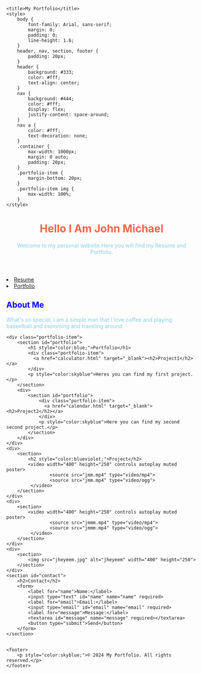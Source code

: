 <!DOCTYPE html>
<html>
<head>
    
    <title>My Portfolio</title>
    <style>
        body {
            font-family: Arial, sans-serif;
            margin: 0;
            padding: 0;
            line-height: 1.6;
        }
        header, nav, section, footer {
            padding: 20px;
        }
        header {
            background: #333;
            color: #fff;
            text-align: center;
        }
        nav {
            background: #444;
            color: #fff;
            display: flex;
            justify-content: space-around;
        }
        nav a {
            color: #fff;
            text-decoration: none;
        }
        .container {
            max-width: 1000px;
            margin: 0 auto;
            padding: 20px;
        }
        .portfolio-item {
            margin-bottom: 20px;
        }
        .portfolio-item img {
            max-width: 100%;
        }
    </style>
</head>
<body style="background-image: url(assets/jm.jpg); background-size: cover;">
    <header>
        <h1 style="color:Tomato;">Hello I Am John Michael</h1>
        <p style="color:skyblue;">Welcome to my personal website.Here you will find my Resume and Portfolio.</p>
    </header>
    <nav>
        <li><a href="resume.html">Resume</a></li>
        <li><a href="#portfolio">Portfolio</a></li>
    </nav>
    <section>
        <h2 style="color:blue;">About Me</h2>
        <p style="color:skyblue;">What's so special, I am a simple man that I love coffee and playing basketball and swimming and traveling around
        </p>
    </section>
 
    <div class="portfolio-item">
        <section id="portfolio">
            <h1 style="color:blue;">Portfolio</h1>
            <div class="portfolio-item">
              <a href="calculator.html" target="_blank"><h2>Project1</h2></a>
            </div>
            <p style="color:skyblue">Heres you can find my first project.</p>
        </section>
        <div>
            <section id="portfolio">
                <div class="portfolio-item">
                  <a href="calendar.html" target="_blank"><h2>Project2</h2></a>
                </div>
                <p style="color:skyblue">Here you can find my second second project.</p>
            </section>
        </div>
    </div>
    <div> 
        <section>
            <h2 style="color:blueviolet;">Project</h2>
            <video width="400" height="250" controls autoplay muted poster>
                    <source src="jmm.mp4" type="video/mp4">
                    <source src="jmm.mp4" type="video/ogg">
             </video>
        </section>
    </div>
    <div>
        <section>
            <video width="400" height="250" controls autoplay muted poster>
                    <source src="jmmm.mp4" type="video/mp4">
                    <source src="jmmm.mp4" type="video/ogg">
             </video>
        </section>
    </div>
    <div>
        <section>
            <img src="jheyeem.jpg" alt="jheyeem" width="400" height="250">
        </section>
    </div>
    <section id="contact">
        <h2>Contact</h2>
        <form>
            <label for="name">Name:</label>
            <input type="text" id="name" name="name" required>
            <label for="email">Email:</label>
            <input type="email" id="email" name="email" required>
            <label for="message">Message:</label>
            <textarea id="message" name="message" required></textarea>
            <button type="submit">Send</button>
        </form>
    </section>


    <footer>
        <p style="color:skyblue;">© 2024 My Portfolio. All rights reserved.</p>
    </footer>
</body>
</html>
